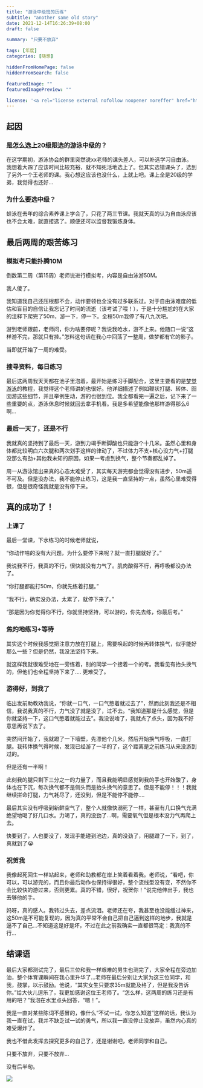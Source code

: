 ```yaml
---
title: "游泳中级班的历练"
subtitle: "another same old story"
date: 2021-12-14T16:26:39+08:00
draft: false

summary: "只要不放弃"

tags: [年度]
categories: [随想]

hiddenFromHomePage: false
hiddenFromSearch: false

featuredImage: ""
featuredImagePreview: ""

license: '<a rel="license external nofollow noopener noreffer" href="https://creativecommons.org/licenses/by-nc/4.0/" target="_blank">CC BY-NC 4.0</a>'
---
```


## 起因

### 是怎么选上20级限选的游泳中级的？

在这学期初，游泳协会的群里突然说xx老师的课头差人，可以补选学习自由泳。我想着大四了应该时间比较充裕，就不知死活地选上了。但其实选错课头了，选到了另外一个王老师的课。我心想这应该也没什么，上就上吧。课上全是20级的学弟，我觉得也还好...

### 为什么要选中级？

蛙泳在去年的综合素养课上学会了，只花了两三节课。我就天真的认为自由泳应该也不会太难，就直接选了。顺便还可以监督我锻炼身体。

## 最后两周的艰苦练习

### 模拟考只能扑腾10M

倒数第二周（第15周）老师说进行模拟考，内容是自由泳游50M。

我人傻了。

我知道我自己还压根都不会，动作要领也全没有过多联系过。对于自由泳难度的低估和盲目的自信让我忘记了时间的流逝（该考试了喂！），于是十分尴尬的在大家的注释下爬完了50m，游一下，停一下。全程50m我停了有八九次吧。

游到老师跟前，老师问，你为啥要停呢？我说我呛水，游不上来。他随口一说“这样游不完，那就只有挂。”怎料这句话在我心中回荡了一整周，做梦都有它的影子。

当即就开始了一周的难受。

### 搜寻资料，每日练习

最后这两周我天天都在池子里泡着，最开始是练习手脚配合，这里主要看的是[梦觉游泳](https://www.bilibili.com/video/BV1bx411L7sA?spm_id_from=333.999.0.0)的教程，我觉得这个老师讲的也很好。他详细描述了例如鞭状打腿、转体、囫囵游这些细节，并且举例生动，游的也很到位。我全都看完一遍之后，记下来了一些重要的点，游泳休息时候就回去拿手机看。我是多希望能像他那样游得那么6啊...

### 最后一天了，还是不行

我就真的坚持到了最后一天，游到力竭手断脚酸也只能游个十几米。虽然心里和身体都比较明白六次腿和两次划手这样的律动了，不过体力不支+核心没力气+打腿没那么有劲+其他我未知的原因，如果一考虑到换气，整个节奏都乱掉了。

周一从游泳馆出来真的心态太难受了，其实每天游完都会觉得没有进步，50m遥不可及。但是没办法，我不能停止练习，这是我一直坚持的一点，虽然心里难受得很，但是很奇怪我就是没有停下来。

## 真的成功了！

### 上课了

最后一堂课，下水练习的时候老师就说，

“你动作啥的没有大问题，为什么要停下来呢？就一直打腿就好了。”

我说我不行，我真的不行，很快就没有力气了。肌肉酸得不行，再呼吸都没办法了。

“你打腿都能打50m，你就先练着打腿。”

“我不行，确实没办法，太累了，就停下来了。”

“那是因为你觉得你不行，你就坚持坚持，可以游的，你先去练，你最后考。”

### 焦灼地练习+等待

其实这个时候我感觉把注意力放在打腿上，需要唤起的时候再转体换气，似乎能好那么一些？但是仍然，我没法坚持下来。

就这样我就很难受地在一旁练着，别的同学一个接着一个的考。我看见有抬头换气的，但他们也全程坚持下来了....
更难受了。

### 游得好，到我了

临出发前助教劝我说，“你就一口气，一口气憋着就过去了”，然而此刻我还是不相信，我说我真的不行，力气没了就是没了，过不去。“我知道那是什么感觉，但是你就坚持一下，这口气憋着就能过去”。我没说啥了，我就点了点头，因为我不好意思再说下去了。

突然间开始了，我就蹬了一下墙壁，先漂他个几米，然后开始换气呼吸，一直打腿。我转体换气得时候，发现已经游了一半的了，这个距离是之前练习从来没游到过的。

但是还有一半啊！

此刻我的腿只剩下三分之一的力量了，而且我能明显感觉到我的手也开始酸了，身体也在下沉，每次换气都不是侧头而是抬头换气的意思了。但是不能停！！！我就继续拼命打腿，力气耗尽了，还没到，但是不能停不能停....

最后其实没有呼吸到新鲜空气了，整个人就像快溺死了一样，甚至有几口换气充满绝望地喝了好几口水。力竭了，真的没劲了...啊，需要氧气但是根本没力气再爬上去。

快要到了，人也要没了，发现手能碰到池边，真的没劲了，用腿蹬了一下，到了，真就到了😭

### 祝贺我

我像起死回生一样站起来，老师和助教都在岸上笑着看着我。老师说，“看吧，你可以，可以游完的，而且你最后动作也保持得很好，整个流线型没有变，不然你不会比较快的游过来，否则更累。真的不错，很好，祝贺你！”说完他伸出手，我也去够他的手。

妈呀，真的感人。我转过头去，差点流泪。老师还在夸，我甚至也没能缓过神来，这50m是不可能复现的，因为真的平常不会自己把自己逼到这样的地步，我就是逼不了自己...不知道这是好是坏，不过在此之前我确实一直都很笃定：我真的不行...

## 结课语

最后大家都测试完了，最后三位和我一样艰难的男生也测完了，大家全程在旁边加油，整个体育课瞬间在我心里升华了...老师在最后分别让大家为这三位同学，和我，鼓掌，以示鼓励。他说，“其实女生只要求35m就能及格了，但是我没告诉你。”给大伙儿逗乐了，我更加感谢这位王老师了。“怎么样，这两周的练习还是有用的吧？”我泡在水里点头回答，“嗯！”。

我是一直对某些陈词不感冒的，像什么“不试一试，你怎么知道”这样的话，我认为我一直在试，我并不缺乏试一试的勇气，所以我一直没停止没放弃，虽然内心真的难受爆炸了。

我也不借此发挥去探究更多的自己了，还是谢谢吧，老师同学和自己。

只要不放弃，只要不放弃...

没有后半句。

![](https://nehopicbed.oss-cn-beijing.aliyuncs.com/img/202112152232336.png)
